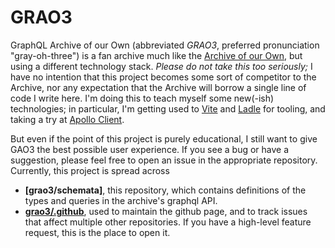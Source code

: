 # GRAO3
GraphQL Archive of our Own (abbreviated _GRAO3_, preferred pronunciation "gray-oh-three") is a fan archive much like the [Archive of our Own](archiveofourown.org/), but using a different technology stack. _Please do not take this too seriously;_ I have no intention that this project becomes some sort of competitor to the Archive, nor any expectation that the Archive will borrow a single line of code I write here. I'm doing this to teach myself some new(-ish) technologies; in particular, I'm getting used to [Vite](https://vitejs.dev/) and [Ladle](https://ladle.dev/) for tooling, and taking a try at [Apollo Client](https://www.apollographql.com/docs/react).

But even if the point of this project is purely educational, I still want to give GAO3 the best possible user experience. If you see a bug or have a suggestion, please feel free to open an issue in the appropriate repository. Currently, this project is spread across



- **[grao3/schemata]**, this repository, which contains definitions of the types and queries in the archive's graphql API.
- **[grao3/.github](https://github.com/grao3/.github)**, used to maintain the github page, and to track issues that affect multiple other repositories. If you have a high-level feature request, this is the place to open it. 
